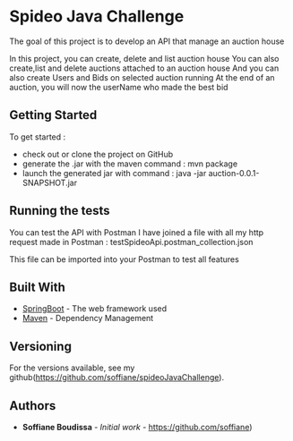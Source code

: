 # Spideo Java Challenge 

The goal of this project is to develop an API that manage an auction house

In this project, you can create, delete and list auction house
You can also create,list and delete auctions attached to an auction house
And you can also create Users and Bids on selected auction running
At the end of an auction, you will now the userName who made the best bid

## Getting Started

To get started :
- check out or clone the project on GitHub
- generate the .jar with the maven command : mvn package
- launch the generated jar with command : java -jar auction-0.0.1-SNAPSHOT.jar

## Running the tests

You can test the API with Postman
I have joined a file with all my http request made in Postman : testSpideoApi.postman_collection.json

This file can be imported into your Postman to test all features

## Built With

* [SpringBoot](https://spring.io/projects/spring-boot) - The web framework used
* [Maven](https://maven.apache.org/) - Dependency Management

## Versioning

For the versions available, see my github(https://github.com/soffiane/spideoJavaChallenge). 

## Authors

* **Soffiane Boudissa** - *Initial work* - https://github.com/soffiane)